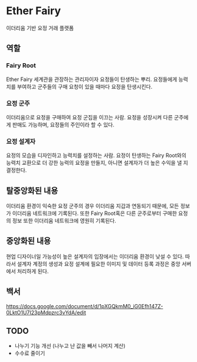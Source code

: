 # Ether Fairy
이더리움 기반 요정 거래 플랫폼

## 역할

### Fairy Root
Ether Fairy 세계관을 관장하는 관리자이자 요정들이 탄생하는 뿌리. 요정들에게 능력치를 부여하고 군주들의 구매 요청이 있을 때마다 요정을 탄생시킨다.

### 요정 군주
이더리움으로 요정을 구매하여 요정 군집을 이끄는 사람. 요정을 성장시켜 다른 군주에게 판매도 가능하며, 요정들의 주인이라 할 수 있다.

### 요정 설계자
요정의 모습을 디자인하고 능력치를 설정하는 사람. 요정이 탄생하는 Fairy Root와의 능력치 교환으로 더 강한 능력의 요정을 만들지, 아니면 설계자가 더 높은 수익을 낼 지 결정한다.

## 탈중앙화된 내용
이더리움 환경이 익숙한 요정 군주의 경우 이더리움 지갑과 연동되기 때문에, 모든 정보가 이더리움 네트워크에 기록된다. 또한 Fairy Root혹은 다른 군주로부터 구매한 요정의 정보 또한 이더리움 네트워크에 영원히 기록된다.

## 중앙화된 내용
현업 디자이너일 가능성이 높은 설계자의 입장에서는 이더리움 환경이 낮설 수 있다. 따라서 설계자 계정의 생성과 요정 설계에 필요한 이미지 및 데이터 등록 과정은 중앙 서버에서 처리하게 된다.

## 백서
https://docs.google.com/document/d/1pXGQkmM0_iG0Efh147Z-0LktO1U7I23pMdpzrc3vYdA/edit

## TODO
- 나누기 기능 개선 (나누고 난 값을 빼서 나머지 계산)
- 수수료 줄이기
